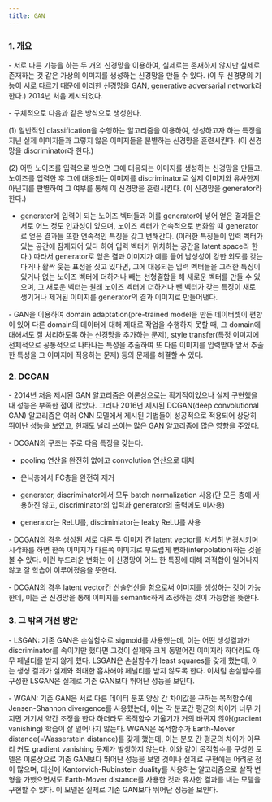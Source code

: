 ```yaml
---
title: GAN
---
```



### 1. 개요

\- 서로 다른 기능을 하는 두 개의 신경망을 이용하여, 실제로는 존재하지 않지만 실제로 존재하는 것 같은 가상의 이미지를 생성하는 신경망을 만들 수 있다. (이 두 신경망의 기능이 서로 다르기 때문에 이러한 신경망을 GAN, generative adversarial network라 한다.) 2014년 처음 제시되었다. 

\- 구체적으로 다음과 같은 방식으로 생성한다.

(1) 일반적인 classification을 수행하는 알고리즘을 이용하여, 생성하고자 하는 특징을 지닌 실제 이미지들과 그렇지 않은 이미지들을 분별하는 신경망을 훈련시킨다. (이 신경망을 discriminator라 한다.)

(2) 어떤 노이즈를 입력으로 받으면 그에 대응되는 이미지를 생성하는 신경망을 만들고, 노이즈를 입력한 후 그에 대응되는 이미지를 discriminator로 실제 이미지와 유사한지 아닌지를 판별하여 그 여부를 통해 이 신경망을 훈련시킨다. (이 신경망을 generator라 한다.)

- generator에 입력이 되는 노이즈 벡터들과 이를 generator에 넣어 얻은 결과들은 서로 어느 정도 인과성이 있으며, 노이즈 벡터가 연속적으로 변화할 때 generator로 얻은 결과들 또한 연속적인 특징을 갖고 변해간다. (이러한 특징들이 입력 벡터가 있는 공간에 잠재되어 있다 하여 입력 벡터가 위치하는 공간을 latent space라 한다.) 따라서 generator로 얻은 결과 이미지가 예를 들어 남성성이 강한 외모를 갖는다거나 활짝 웃는 표정을 짓고 있다면, 그에 대응되는 입력 벡터들을 그러한 특징이 있거나 없는 노이즈 벡터에 더하거나 빼는 선형결합을 해 새로운 벡터를 만들 수 있으며, 그 새로운 벡터는 원래 노이즈 벡터에 더하거나 뺀 벡터가 갖는 특징이 새로 생기거나 제거된 이미지를 generator의 결과 이미지로 만들어낸다.

\- GAN을 이용하여 domain adaptation(pre-trained model을 만든 데이터셋이 편향이 있어 다른 domain의 데이터에 대해 제대로 작업을 수행하지 못할 때, 그 domain에 대해서도 잘 처리하도록 하는 신경망을 추가하는 문제), style transfer(특정 이미지에 전체적으로 공통적으로 나타나는 특성을 추출하여 또 다른 이미지를 입력받아 앞서 추출한 특성을 그 이미지에 적용하는 문제) 등의 문제를 해결할 수 있다.


### 2. DCGAN

\- 2014년 처음 제시된 GAN 알고리즘은 이론상으로는 획기적이었으나 실제 구현했을 때 성능은 부족한 점이 많았다. 그러나 2016년 제시된 DCGAN(deep convolutional GAN) 알고리즘은 여러 CNN 모델에서 제시된 기법들이 성공적으로 적용되어 상당히 뛰어난 성능을 보였고, 현재도 널리 쓰이는 많은 GAN 알고리즘에 많은 영향을 주었다.

\- DCGAN의 구조는 주로 다음 특징을 갖는다.

- pooling 연산을 완전히 없애고 convolution 연산으로 대체

- 은닉층에서 FC층을 완전히 제거

- generator, discriminator에서 모두 batch normalization 사용(단 모든 층에 사용하진 않고, discriminator의 입력과 generator의 출력에도 미사용)

- generator는 ReLU를, disciminiator는 leaky ReLU를 사용

\- DCGAN의 경우 생성된 서로 다른 두 이미지 간 latent vector를 서서히 변경시키며 시각화를 하면 한쪽 이미지가 다른쪽 이미지로 부드럽게 변화(interpolation)하는 것을 볼 수 있다. 이런 부드러운 변화는 이 신경망이 어느 한 특징에 대해 과적합이 일어나지 않고 잘 학습이 이루어졌음을 뜻한다.

\- DCGAN의 경우 latent vector간 산술연산을 함으로써 이미지를 생성하는 것이 가능한데, 이는 곧 신경망을 통해 이미지를 semantic하게 조정하는 것이 가능함을 뜻한다.


### 3. 그 밖의 개선 방안

\- LSGAN: 기존 GAN은 손실함수로 sigmoid를 사용했는데, 이는 어떤 생성결과가 discriminator를 속이기만 했다면 그것이 실제와 크게 동떨어진 이미지라 하더라도 아무 페널티를 받지 않게 했다. LSGAN은 손실함수가 least squares를 갖게 했는데, 이는 생성 결과가 실제와 최대한 흡사해야 페널티를 받지 않도록 한다. 이처럼 손실함수를 구성한 LSGAN은 실제로 기존 GAN보다 뛰어난 성능을 보인다.

\- WGAN: 기존 GAN은 서로 다른 데이터 분포 양상 간 차이값을 구하는 목적함수에 Jensen-Shannon divergence를 사용했는데, 이는 각 분포간 평균의 차이가 너무 커지면 거기서 약간 조정을 한다 하더라도 목적함수 기울기가 거의 바뀌지 않아(gradient vanishing) 학습이 잘 일어나지 않는다. WGAN은 목적함수가 Earth-Mover distance(=Wasserstein distance)를 갖게 했는데, 이는 분포 간 평균의 차이가 아무리 커도 gradient vanishing 문제가 발생하지 않는다. 이와 같이 목적함수를 구성한 모델은 이론상으로 기존 GAN보다 뛰어난 성능을 보일 것이나 실제로 구현에는 어려운 점이 많으며, 대신에 Kantorvich-Rubinstein duality를 사용하는 알고리즘으로 살짝 변형을 가했으면서도 Earth-Mover distance를 사용한 것과 유사한 결과를 내는 모델을 구현할 수 있다. 이 모델은 실제로 기존 GAN보다 뛰어난 성능을 보인다. 